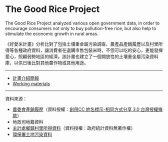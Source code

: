 The Good Rice Project
=========

The Good Rice Project analyzed various open government data, in order to encourage consumers not only to buy pollution-free rice, but also help to stimulate the economic growth in rural areas. 

《好愛米計畫》分析比對了包括土壤重金屬污染調查、農產品產銷履歷以及村里所得等各種政府資料，讓消費者在選購市售包裝米時，不但可以吃的安心，更能發揮愛心，照顧弱勢地區的經濟。該計畫也建立了一個開放性的土壤重金屬污染資料庫，以供日後比對其他農作物或其他用途。

----------

- [計畫介紹簡報](http://www.slideshare.net/ckliu/good-rice)
- [Working materials](https://hackpad.com/Good-Rice-eDov1lMvSoK)

----------

資料來源：
- [農委會產銷履歷](http://data.coa.gov.tw/od/query?_m=detail&oid=9D7A7DA6-EAD2-4903-9C46-F24B12B7C892&tagPage=hotPage&currentPage=1)（資料授權：[創用CC 姓名標示-相同方式分享 3.0 台灣授權條款](http://creativecommons.org/licenses/by-sa/3.0/tw/)）
- 地政司地籍資料
- [主計處鄉鎮村里所得資料](http://win.dgbas.gov.tw/fies/quick100.asp)（資料授權：政府統計資料無著作權）
- [環保署土地污染資料](http://edw.epa.gov.tw/reportInspectSoil.aspx)


